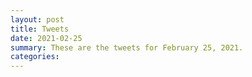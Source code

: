 ```yaml
---
layout: post
title: Tweets
date: 2021-02-25
summary: These are the tweets for February 25, 2021.
categories:
---
```


